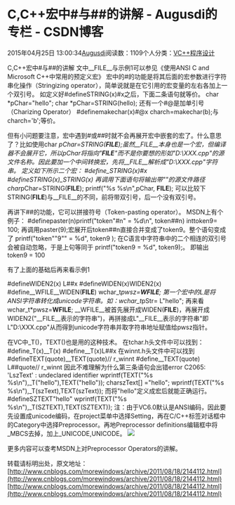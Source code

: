 
# C,C++宏中\#与\#\#的讲解 - Augusdi的专栏 - CSDN博客


2015年04月25日 13:00:34[Augusdi](https://me.csdn.net/Augusdi)阅读数：1109个人分类：[VC++程序设计																](https://blog.csdn.net/Augusdi/article/category/519968)


C,C++宏中\#与\#\#的讲解
文中__FILE__与示例1可以参见《使用ANSI C and Microsoft C++中常用的预定义宏》
宏中的\#的功能是将其后面的宏参数进行字符串化操作（Stringizing operator），简单说就是在它引用的宏变量的左右各加上一个双引号。
如定义好\#defineSTRING(x)\#x之后，下面二条语句就等价。
char *pChar="hello";
char *pChar=STRING(hello);
还有一个\#@是加单引号（Charizing Operator）
\#definemakechar(x)\#@x
charch=makechar(b);与charch='b';等价。


但有小问题要注意，宏中遇到\#或\#\#时就不会再展开宏中嵌套的宏了。什么意思了？比如使用char *pChar=STRING(__FILE__);虽然__FILE__本身也是一个宏，但编译器不会展开它，所以pChar将指向"__FILE__"而不是你要想的形如"D:\XXX.cpp"的源文件名称。因此要加一个中间转换宏，先将__FILE__解析成"D:\XXX.cpp"字符串。
定义如下所示二个宏：
\#define_STRING(x)\#x
\#defineSTRING(x)_STRING(x)
再调用下面语句将输出带""的源文件路径
char*pChar=STRING(__FILE__);
printf("%s %s\n",pChar, __FILE__);
可以比较下STRING(__FILE__)与__FILE__的不同，前将带双引号，后一个没有双引号。

再讲下\#\#的功能，它可以拼接符号（Token-pasting operator）。
MSDN上有个例子：
\#definepaster(n)printf("token"\#n" = %d\n", token\#\#n)
inttoken9= 100;
再调用paster(9);宏展开后token\#\#n直接合并变成了token9。整个语句变成了
printf("token""9"" = %d", token9 );
在C语言中字符串中的二个相连的双引号会被自动忽略，于是上句等同于
printf("token9 = %d", token9);。
即输出token9 = 100



有了上面的基础后再来看示例1

\#defineWIDEN2(x) L\#\#x
\#defineWIDEN(x)WIDEN2(x)
\#define__WFILE__WIDEN(__FILE__)
wchar_t*pwsz=__WFILE__;
第一个宏中的L是将ANSI字符串转化成unicode字符串。如：wchar_t*pStr= L"hello";
再来看wchar_t*pwsz=__WFILE__;
__WFILE__被首先展开成WIDEN(__FILE__)，再展开成WIDEN2("__FILE__表示的字符串")，再拼接成L"__FILE__表示的字符串"即L"D:\XXX.cpp"从而得到unicode字符串并取字符串地址赋值给pwsz指针。

在VC中_T()，TEXT()也是用的这种技术。
在tchar.h头文件中可以找到：
\#define_T(x)__T(x)
\#define__T(x)L\#\#x
在winnt.h头文件中可以找到
\#defineTEXT(quote)__TEXT(quote)// r_winnt
\#define__TEXT(quote) L\#\#quote// r_winnt
因此不难理解为什么第三条语句会出错error C2065: 'LszText' : undeclared identifier
wprintf(TEXT("%s %s\n"),_T("hello"),TEXT("hello"));
charszText[] ="hello";
wprintf(TEXT("%s %s\n"),_T(szText),TEXT(szText));
而将"hello"定义成宏后就能正确运行。
\#defineSZTEXT"hello"
wprintf(TEXT("%s %s\n"),_T(SZTEXT),TEXT(SZTEXT));
注：由于VC6.0默认是ANSI编码，因此要先设置成unicode编码，在project菜单中选择Setting，再在C/C++标签对话框中的Category中选择Preprocessor。再地Preprocessor definitions编辑框中将_MBCS去掉，加上_UNICODE,UNICODE。
![](http://pic002.cnblogs.com/images/2011/321044/2011081810560395.jpg)


更多内容可以查考MSDN上对Preprocessor Operators的讲解。

转载请标明出处，原文地址：[http://www.cnblogs.com/morewindows/archive/2011/08/18/2144112.html](http://www.cnblogs.com/morewindows/archive/2011/08/18/2144112.html)
[http://www.cnblogs.com/morewindows/archive/2011/08/18/2144112.html](http://www.cnblogs.com/morewindows/archive/2011/08/18/2144112.html)
﻿﻿

